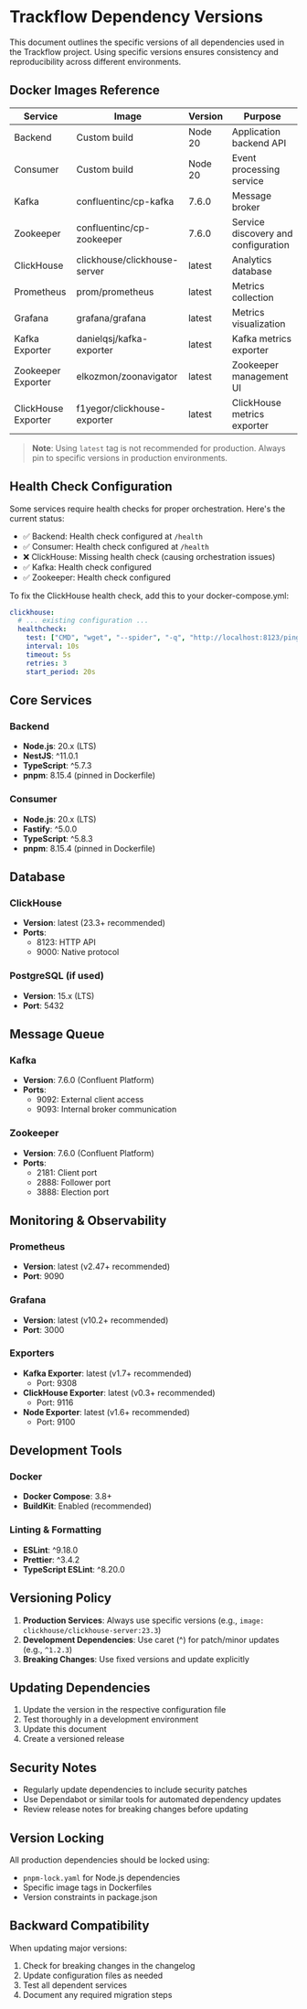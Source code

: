 # Trackflow Dependency Versions

This document outlines the specific versions of all dependencies used in the Trackflow project. Using specific versions ensures consistency and reproducibility across different environments.

## Docker Images Reference

| Service | Image | Version | Purpose |
|---------|-------|---------|----------|
| Backend | Custom build | Node 20 | Application backend API |
| Consumer | Custom build | Node 20 | Event processing service |
| Kafka | confluentinc/cp-kafka | 7.6.0 | Message broker |
| Zookeeper | confluentinc/cp-zookeeper | 7.6.0 | Service discovery and configuration |
| ClickHouse | clickhouse/clickhouse-server | latest | Analytics database |
| Prometheus | prom/prometheus | latest | Metrics collection |
| Grafana | grafana/grafana | latest | Metrics visualization |
| Kafka Exporter | danielqsj/kafka-exporter | latest | Kafka metrics exporter |
| Zookeeper Exporter | elkozmon/zoonavigator | latest | Zookeeper management UI |
| ClickHouse Exporter | f1yegor/clickhouse-exporter | latest | ClickHouse metrics exporter |

> **Note**: Using `latest` tag is not recommended for production. Always pin to specific versions in production environments.

## Health Check Configuration

Some services require health checks for proper orchestration. Here's the current status:

- ✅ Backend: Health check configured at `/health`
- ✅ Consumer: Health check configured at `/health`
- ❌ ClickHouse: Missing health check (causing orchestration issues)
- ✅ Kafka: Health check configured
- ✅ Zookeeper: Health check configured

To fix the ClickHouse health check, add this to your docker-compose.yml:

```yaml
clickhouse:
  # ... existing configuration ...
  healthcheck:
    test: ["CMD", "wget", "--spider", "-q", "http://localhost:8123/ping"]
    interval: 10s
    timeout: 5s
    retries: 3
    start_period: 20s
```

## Core Services

### Backend
- **Node.js**: 20.x (LTS)
- **NestJS**: ^11.0.1
- **TypeScript**: ^5.7.3
- **pnpm**: 8.15.4 (pinned in Dockerfile)

### Consumer
- **Node.js**: 20.x (LTS)
- **Fastify**: ^5.0.0
- **TypeScript**: ^5.8.3
- **pnpm**: 8.15.4 (pinned in Dockerfile)

## Database

### ClickHouse
- **Version**: latest (23.3+ recommended)
- **Ports**:
  - 8123: HTTP API
  - 9000: Native protocol

### PostgreSQL (if used)
- **Version**: 15.x (LTS)
- **Port**: 5432

## Message Queue

### Kafka
- **Version**: 7.6.0 (Confluent Platform)
- **Ports**:
  - 9092: External client access
  - 9093: Internal broker communication

### Zookeeper
- **Version**: 7.6.0 (Confluent Platform)
- **Ports**:
  - 2181: Client port
  - 2888: Follower port
  - 3888: Election port

## Monitoring & Observability

### Prometheus
- **Version**: latest (v2.47+ recommended)
- **Port**: 9090

### Grafana
- **Version**: latest (v10.2+ recommended)
- **Port**: 3000

### Exporters
- **Kafka Exporter**: latest (v1.7+ recommended)
  - Port: 9308
- **ClickHouse Exporter**: latest (v0.3+ recommended)
  - Port: 9116
- **Node Exporter**: latest (v1.6+ recommended)
  - Port: 9100

## Development Tools

### Docker
- **Docker Compose**: 3.8+
- **BuildKit**: Enabled (recommended)

### Linting & Formatting
- **ESLint**: ^9.18.0
- **Prettier**: ^3.4.2
- **TypeScript ESLint**: ^8.20.0

## Versioning Policy

1. **Production Services**: Always use specific versions (e.g., `image: clickhouse/clickhouse-server:23.3`)
2. **Development Dependencies**: Use caret (^) for patch/minor updates (e.g., `^1.2.3`)
3. **Breaking Changes**: Use fixed versions and update explicitly

## Updating Dependencies

1. Update the version in the respective configuration file
2. Test thoroughly in a development environment
3. Update this document
4. Create a versioned release

## Security Notes

- Regularly update dependencies to include security patches
- Use Dependabot or similar tools for automated dependency updates
- Review release notes for breaking changes before updating

## Version Locking

All production dependencies should be locked using:
- `pnpm-lock.yaml` for Node.js dependencies
- Specific image tags in Dockerfiles
- Version constraints in package.json

## Backward Compatibility

When updating major versions:
1. Check for breaking changes in the changelog
2. Update configuration files as needed
3. Test all dependent services
4. Document any required migration steps
